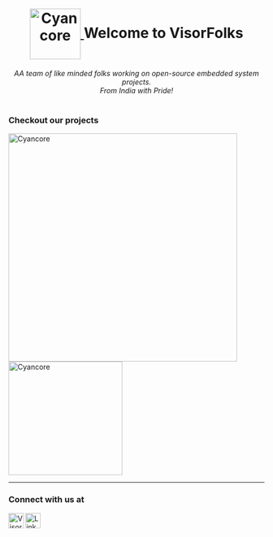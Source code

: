 <h1>
  <div align="center">
    <a href="https://github.com/VisorFolks/">
      <img align="center" src="https://raw.githubusercontent.com/VisorFolks/vf_artifacts/stable/vf/logo/VisorFolks.png"
           width=100 height=100 alt="Cyancore"/>
    </a>
    Welcome to VisorFolks
  </div>
</h1>
<body>
  <div align="center">
    <i>AA team of like minded folks working on open-source embedded system projects.</i><br>
    <i>From India with Pride!</i><br><br>
  </div>
</body>

### Checkout our projects
<a href="https://github.com/VisorFolks/cyancore">
  <img align="top" src="https://raw.githubusercontent.com/VisorFolks/vf_artifacts/stable/cyancore/icons/Cyancore%20Git.png"
       width=450 alt="Cyancore"/>
</a>
<a href="https://github.com/VisorFolks/cc_examples">
  <img align="top" src="https://raw.githubusercontent.com/VisorFolks/vf_artifacts/stable/cyancore/icons/CC%20Examples.png"
       width=224 alt="Cyancore"/>
</a>

---
### Connect with us at
<a href="https://discord.gg/gxUQr77MT2">
	  <img align="left" alt="VisorFolks Discord Server" width="30px" src="https://discord.com/assets/3437c10597c1526c3dbd98c737c2bcae.svg" />
</a>
<a href="https://www.linkedin.com/company/visorfolks/">
	  <img align="left" alt="LinkedIn - Akash Kollipara" width="30px" src="https://content.linkedin.com/content/dam/me/business/en-us/amp/brand-site/v2/bg/LI-Bug.svg.original.svg" />
</a>

